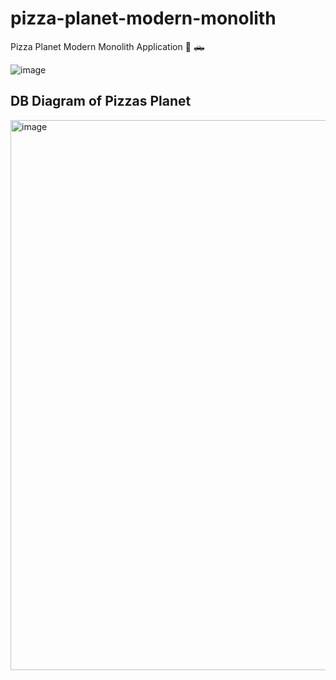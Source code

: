 # pizza-planet-modern-monolith
Pizza Planet Modern Monolith Application 🍕 🛻

![image](https://user-images.githubusercontent.com/38886930/210684666-03c3544f-a177-48ec-8cf5-f16da8a2c0b0.png)


## DB Diagram of Pizzas Planet
<img width="880" alt="image" src="https://user-images.githubusercontent.com/38886930/210844501-88e60cae-8713-4860-8cb2-eb701bdabdd2.png">
